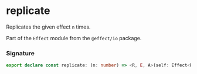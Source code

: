 # replicate

Replicates the given effect `n` times.

Part of the `Effect` module from the `@effect/io` package.

### Signature

```typescript
export declare const replicate: (n: number) => <R, E, A>(self: Effect<R, E, A>) => Effect<R, E, A>[]
```
